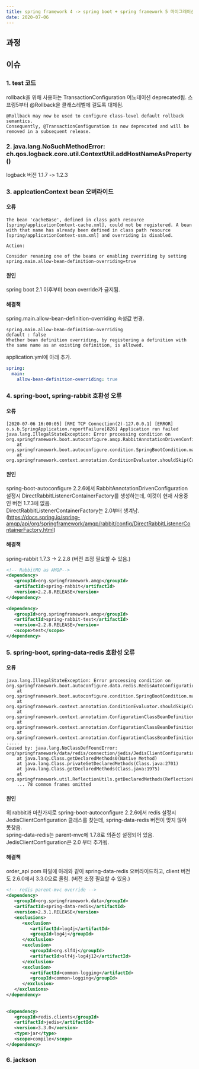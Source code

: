 ```yaml
---
title: spring framework 4 -> spring boot + spring framework 5 마이그레이션
date: 2020-07-06
---
```


## 과정


## 이슈
### 1. test 코드
rollback을 위해 사용하는 TransactionConfiguration 어노테이션 deprecated됨. 스프링5부터 @Rollback을 클래스레벨에 걸도록 대체됨.
```text
@Rollback may now be used to configure class-level default rollback semantics.
Consequently, @TransactionConfiguration is now deprecated and will be removed in a subsequent release.
```
### 2. java.lang.NoSuchMethodError: ch.qos.logback.core.util.ContextUtil.addHostNameAsProperty()
logback 버전 1.1.7 -> 1.2.3  

### 3. applcationContext bean 오버라이드  
#### 오류
```
The bean 'cacheBase', defined in class path resource [spring/applicationContext-cache.xml], could not be registered. A bean with that name has already been defined in class path resource [spring/applicationContext-ssm.xml] and overriding is disabled.

Action:

Consider renaming one of the beans or enabling overriding by setting spring.main.allow-bean-definition-overriding=true
```
#### 원인
spring boot 2.1 이후부터 bean override가 금지됨. 

#### 해결책
spring.main.allow-bean-definition-overriding 속성값 변경.   
```text
spring.main.allow-bean-definition-overriding
default : false
Whether bean definition overriding, by registering a definition with the same name as an existing definition, is allowed.
```
application.yml에 아래 추가.
```yml
spring:
  main:
    allow-bean-definition-overriding: true
```

### 4. spring-boot, spring-rabbit 호환성 오류
#### 오류
```
[2020-07-06 16:00:05] [RMI TCP Connection(2)-127.0.0.1] [ERROR] o.s.b.SpringApplication.reportFailure[826] Application run failed
java.lang.IllegalStateException: Error processing condition on org.springframework.boot.autoconfigure.amqp.RabbitAnnotationDrivenConfiguration.directRabbitListenerContainerFactoryConfigurer
	at org.springframework.boot.autoconfigure.condition.SpringBootCondition.matches(SpringBootCondition.java:60)
	at org.springframework.context.annotation.ConditionEvaluator.shouldSkip(ConditionEvaluator.java:108)
```
#### 원인
spring-boot-autoconfigure 2.2.6에서 RabbitAnnotationDrivenConfiguration 설정시 DirectRabbitListenerContainerFactory를 생성하는데, 이것이 현재 사용중인 버전 1.7.3에 없음.  
DirectRabbitListenerContainerFactory는 2.0부터 생겨남.  
(https://docs.spring.io/spring-amqp/api/org/springframework/amqp/rabbit/config/DirectRabbitListenerContainerFactory.html) 

#### 해결책
spring-rabbit 1.7.3 → 2.2.8 (버전 조정 필요할 수 있음.)
```xml
<!-- RabbitMQ as AMQP-->
<dependency>
   <groupId>org.springframework.amqp</groupId>
   <artifactId>spring-rabbit</artifactId>
   <version>2.2.8.RELEASE</version>
</dependency>
 
<dependency>
   <groupId>org.springframework.amqp</groupId>
   <artifactId>spring-rabbit-test</artifactId>
   <version>2.2.8.RELEASE</version>
   <scope>test</scope>
</dependency>
```

### 5. spring-boot, spring-data-redis 호환성 오류
#### 오류
```
java.lang.IllegalStateException: Error processing condition on org.springframework.boot.autoconfigure.data.redis.RedisAutoConfiguration.stringRedisTemplate
    at org.springframework.boot.autoconfigure.condition.SpringBootCondition.matches(SpringBootCondition.java:60)
    at org.springframework.context.annotation.ConditionEvaluator.shouldSkip(ConditionEvaluator.java:108)
    at org.springframework.context.annotation.ConfigurationClassBeanDefinitionReader.loadBeanDefinitionsForBeanMethod(ConfigurationClassBeanDefinitionReader.java:184)
    at org.springframework.context.annotation.ConfigurationClassBeanDefinitionReader.loadBeanDefinitionsForConfigurationClass(ConfigurationClassBeanDefinitionReader.java:144)
    at org.springframework.context.annotation.ConfigurationClassBeanDefinitionReader.loadBeanDefinitions(ConfigurationClassBeanDefinitionReader.java:120)
.....
Caused by: java.lang.NoClassDefFoundError: org/springframework/data/redis/connection/jedis/JedisClientConfiguration
    at java.lang.Class.getDeclaredMethods0(Native Method)
    at java.lang.Class.privateGetDeclaredMethods(Class.java:2701)
    at java.lang.Class.getDeclaredMethods(Class.java:1975)
    at org.springframework.util.ReflectionUtils.getDeclaredMethods(ReflectionUtils.java:463)
    ... 78 common frames omitted
```
#### 원인
위 rabbit과 마찬가지로 spring-boot-autoconfigure 2.2.6에서 redis 설정시 JedisClientConfiguration 클래스를 찾는데, spring-data-redis 버전이 맞지 않아 못찾음.  
spring-data-redis는 parent-mvc에 1.7.8로 의존성 설정되어 있음. JedisClientConfiguration은 2.0 부터 추가됨. 

#### 해결책
order_api pom 파일에 아래와 같이 spring-data-redis 오버라이드하고, client 버전도 2.6.0에서 3.3.0으로 올림. (버전 조정 필요할 수 있음.)  
```xml
<!-- redis parent-mvc override -->
<dependency>
   <groupId>org.springframework.data</groupId>
   <artifactId>spring-data-redis</artifactId>
   <version>2.3.1.RELEASE</version>
   <exclusions>
      <exclusion>
         <artifactId>log4j</artifactId>
         <groupId>log4j</groupId>
      </exclusion>
      <exclusion>
         <groupId>org.slf4j</groupId>
         <artifactId>slf4j-log4j12</artifactId>
      </exclusion>
      <exclusion>
         <artifactId>common-logging</artifactId>
         <groupId>common-logging</groupId>
      </exclusion>
   </exclusions>
</dependency>
 
 
<dependency>
   <groupId>redis.clients</groupId>
   <artifactId>jedis</artifactId>
   <version>3.3.0</version>
   <type>jar</type>
   <scope>compile</scope>
</dependency>
```

### 6. jackson

